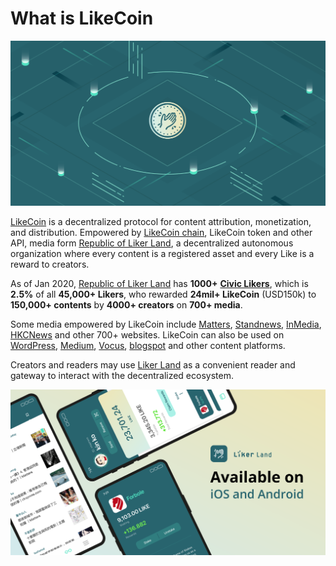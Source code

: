 # What is LikeCoin

![](.gitbook/assets/likecoin_presskit_likecoin_asset_likecoinfeature.png)

[LikeCoin](https://like.co) is a decentralized protocol for content attribution, monetization, and distribution. Empowered by [LikeCoin chain](https://likecoin.bigdipper.live/), LikeCoin token and other API, media form [Republic of Liker Land](https://like.co/in/getapp), a decentralized autonomous organization where every content is a registered asset and every Like is a reward to creators.

As of Jan 2020, [Republic of Liker Land](https://like.co/in/getapp) has **1000+** [**Civic Likers**](https://liker.land/civic), which is **2.5%** of all **45,000+ Likers**, who rewarded **24mil+ LikeCoin** \(USD150k\) to **150,000+ contents** by **4000+ creators** on **700+ media**.

Some media empowered by LikeCoin include [Matters](https://matters.news/), [Standnews](https://www.thestandnews.com/), [InMedia](https://www.inmediahk.net/), [HKCNews](https://www.hkcnews.com/) and other 700+ websites. LikeCoin can also be used on [WordPress](https://wordpress.org/plugins/likecoin/), [Medium](https://medium.com), [Vocus](https://vocus.cc), [blogspot](https://www.blogspot.com) and other content platforms.

Creators and readers may use [Liker Land](https://like.co/in/getapp) as a convenient reader and gateway to interact with the decentralized ecosystem.

![](.gitbook/assets/likecoin_ad72_appstore_og_ios_android.png)

